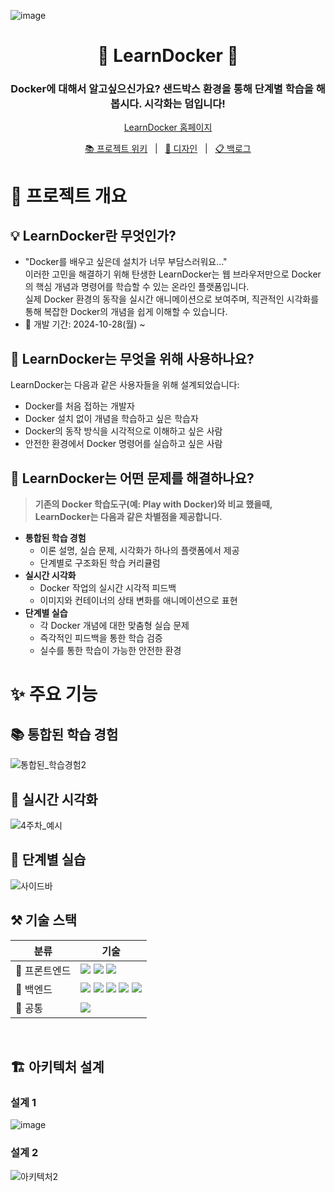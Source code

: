![image](https://github.com/user-attachments/assets/ada3afb4-cfc9-4bb4-8a41-ecb4a83e258a)

<div align="center">
   <h1> 🐳 LearnDocker 🐳 </h1>
   <h3> Docker에 대해서 알고싶으신가요? 샌드박스 환경을 통해 단계별 학습을 해봅시다. 시각화는 덤입니다! </h3>
<p>
  <a href="#">LearnDocker 홈페이지</a>
</p>
  <p>
  <a href="https://github.com/boostcampwm-2024/web34-LearnDocker/wiki">📚 프로젝트 위키</a>
  &nbsp; | &nbsp; 
  <a href="https://www.figma.com/design/ClXaOWYkYfv4tgEanGfBq6/%EB%A0%88%EC%9D%B4%EC%95%84%EC%9B%83-%EC%84%A4%EA%B3%84?node-id=5-2&t=q44ZHiTVNWr6VRPU-1">🎨 디자인</a>
  &nbsp; | &nbsp; 
  <a href="https://github.com/orgs/boostcampwm-2024/projects/133/views/1">📋 백로그</a>
</p>
</div>

# 🚀 프로젝트 개요
## 💡 LearnDocker란 무엇인가?
- "Docker를 배우고 싶은데 설치가 너무 부담스러워요..." <br>
이러한 고민을 해결하기 위해 탄생한 LearnDocker는 웹 브라우저만으로 Docker의 핵심 개념과 명령어를 학습할 수 있는 온라인 플랫폼입니다. <br>
 실제 Docker 환경의 동작을 실시간 애니메이션으로 보여주며, 직관적인 시각화를 통해 복잡한 Docker의 개념을 쉽게 이해할 수 있습니다. <br>
- 📅 개발 기간: 2024-10-28(월) ~

## 🎯 LearnDocker는 무엇을 위해 사용하나요?
LearnDocker는 다음과 같은 사용자들을 위해 설계되었습니다:
  - Docker를 처음 접하는 개발자
  - Docker 설치 없이 개념을 학습하고 싶은 학습자
  - Docker의 동작 방식을 시각적으로 이해하고 싶은 사람
  - 안전한 환경에서 Docker 명령어를 실습하고 싶은 사람

## 🌟 LearnDocker는 어떤 문제를 해결하나요?
> **기존의 Docker 학습도구(예: Play with Docker)와 비교 했을때, LearnDocker는 다음과 같은 차별점을 제공합니다.**

- **통합된 학습 경험**
    - 이론 설명, 실습 문제, 시각화가 하나의 플랫폼에서 제공
    - 단계별로 구조화된 학습 커리큘럼
- **실시간 시각화**
    - Docker 작업의 실시간 시각적 피드백
    - 이미지와 컨테이너의 상태 변화를 애니메이션으로 표현
- **단계별 실습**
    - 각 Docker 개념에 대한 맞춤형 실습 문제
    - 즉각적인 피드백을 통한 학습 검증
    - 실수를 통한 학습이 가능한 안전한 환경

# ✨ 주요 기능
## 📚 통합된 학습 경험
![통합된_학습경험2](https://github.com/user-attachments/assets/e2160d26-7b10-4580-83c1-37a028ee65f0)

## 🎯 실시간 시각화
![4주차_예시](https://github.com/user-attachments/assets/e0cf5d77-d37f-4912-b59e-9d7b122ed896)

## 🔄 단계별 실습
![사이드바](https://github.com/user-attachments/assets/1d07d8a7-1d51-468e-9709-9dba76e9ca37)

## ⚒️ 기술 스택 
| 분류 | 기술 |
| ---- | ---- |
| 🎨 프론트엔드 | <img src="https://img.shields.io/badge/React-61DAFB?style=flat-square&logo=react&logoColor=black"/> <img src="https://img.shields.io/badge/Tailwind_CSS-grey?style=flat-square&logo=tailwind-css&logoColor=38B2AC"/> <img src="https://img.shields.io/badge/Vite-646CFF?style=flat-square&logo=Vite&logoColor=white"/>|
| 🔧 백엔드 | <img src="https://img.shields.io/badge/Nest.js-E0234E?style=flat-square&logo=NestJS&logoColor=white"/> <img src="https://img.shields.io/badge/TypeORM-FF4716?style=flat-square&logo=typeorm&logoColor=white"/> <img src="https://img.shields.io/badge/MySQL-4479A1?style=flat-square&logo=mysql&logoColor=white" /> <img src="https://img.shields.io/badge/Naver Cloud Platform-03C75A?style=flat-square&logo=naver&logoColor=ffffff"> <img src="https://img.shields.io/badge/Docker-2496ED?style=flat-square&logo=Docker&logoColor=white">|
| 🔨 공통 | <img src="https://img.shields.io/badge/TypeScript-3178C6?style=flat-square&logo=typescript&logoColor=ffffff"> |
<br>

## 🏗️ 아키텍처 설계
### 설계 1
![image](https://github.com/user-attachments/assets/41d78b17-9b07-4195-930c-aa10d2cfcd87)

### 설계 2
![아키텍처2](https://github.com/user-attachments/assets/0b9fda36-8628-4a59-a1c7-b431a7b32b60)
